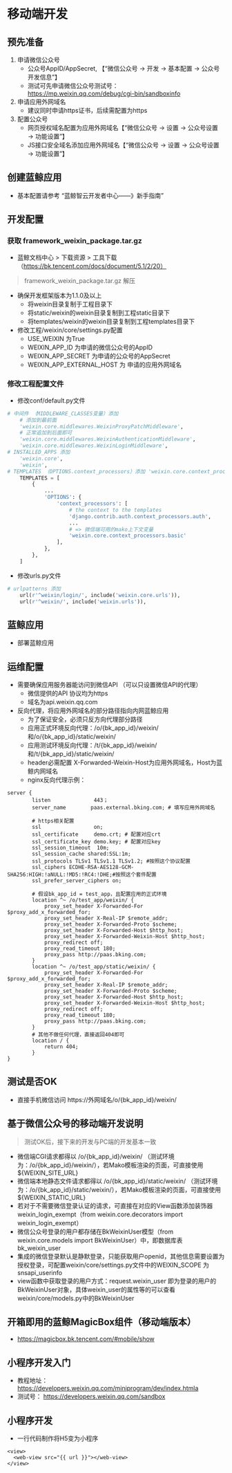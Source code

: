 # 移动端开发
## 预先准备
1. 申请微信公众号
    - 公众号AppID/AppSecret, 【“微信公众号 → 开发 → 基本配置 → 公众号开发信息”】
    - 测试可先申请微信公众号测试号：https://mp.weixin.qq.com/debug/cgi-bin/sandboxinfo
2. 申请应用外网域名
    - 建议同时申请https证书，后续需配置为https
3. 配置公众号
    - 网页授权域名配置为应用外网域名【“微信公众号 → 设置 → 公众号设置 → 功能设置”】
    - JS接口安全域名添加应用外网域名【“微信公众号 → 设置 → 公众号设置 → 功能设置”】
## 创建蓝鲸应用
* 基本配置请参考 “蓝鲸智云开发者中心——》新手指南”
## 开发配置
### 获取 framework_weixin_package.tar.gz
* 蓝鲸文档中心 > 下载资源 > 工具下载（https://bk.tencent.com/docs/document/5.1/2/20）
> framework_weixin_package.tar.gz 解压
* 确保开发框架版本为1.1.0及以上
    - 将weixin目录复制于工程目录下
    - 将static/weixin的weixin目录复制到工程static目录下
    - 将templates/weixin的weixin目录复制到工程templates目录下
* 修改工程/weixin/core/settings.py配置
    - USE_WEIXIN 为True
    - WEIXIN_APP_ID 为申请的微信公众号的AppID
    - WEIXIN_APP_SECRET 为申请的公众号的AppSecret
    - WEIXIN_APP_EXTERNAL_HOST 为 申请的应用外网域名
### 修改工程配置文件
* 修改conf/default.py文件
```python
# 中间件 （MIDDLEWARE_CLASSES变量）添加
    # 添加到最前面
    'weixin.core.middlewares.WeixinProxyPatchMiddleware',
    # 正常追加到后面即可
    'weixin.core.middlewares.WeixinAuthenticationMiddleware',
    'weixin.core.middlewares.WeixinLoginMiddleware',
# INSTALLED_APPS 添加
    'weixin.core',
    'weixin',
# TEMPLATES （OPTIONS.context_processors）添加 'weixin.core.context_processors.basic'
    TEMPLATES = [
        {
            ...
            'OPTIONS': {
                'context_processors': [
                    # the context to the templates
                    'django.contrib.auth.context_processors.auth',
                    ...
                    # => 微信端可用的mako上下文变量
                    'weixin.core.context_processors.basic'
                ],
            },
        },
    ]

```
* 修改urls.py文件
```python
# urlpatterns 添加
    url(r'^weixin/login/', include('weixin.core.urls')),
    url(r'^weixin/', include('weixin.urls')),
```
## 蓝鲸应用
* 部署蓝鲸应用
## 运维配置
* 需要确保应用服务器能访问到微信API （可以只设置微信API的代理）
    - 微信提供的API 协议均为https
    - 域名为api.weixin.qq.com
* 反向代理，将应用外网域名的部分路径指向内网蓝鲸应用
    - 为了保证安全，必须只反方向代理部分路径
    - 应用正式环境反向代理：/o/{bk_app_id}/weixin/和/o/{bk_app_id}/static/weixin/
    - 应用测试环境反向代理：/t/{bk_app_id}/weixin/和/t/{bk_app_id}/static/weixin/
    - header必需配置 X-Forwarded-Weixin-Host为应用外网域名，Host为蓝鲸内网域名
    - nginx反向代理示例：
```
server {
        listen              443；
        server_name        paas.external.bking.com; # 填写应用外网域名

        # https相关配置
        ssl                 on;
        ssl_certificate     demo.crt; # 配置对应crt
        ssl_certificate_key demo.key; # 配置对应key
        ssl_session_timeout  10m;
        ssl_session_cache shared:SSL:1m;
        ssl_protocols TLSv1 TLSv1.1 TLSv1.2; #按照这个协议配置
        ssl_ciphers ECDHE-RSA-AES128-GCM-SHA256:HIGH:!aNULL:!MD5:!RC4:!DHE;#按照这个套件配置
        ssl_prefer_server_ciphers on;

        # 假设bk_app_id = test_app，且配置应用的正式环境
        location ^~ /o/test_app/weixin/ {
            proxy_set_header X-Forwarded-For $proxy_add_x_forwarded_for;
            proxy_set_header X-Real-IP $remote_addr;
            proxy_set_header X-Forwarded-Proto $scheme;
            proxy_set_header X-Forwarded-Host $http_host;
            proxy_set_header X-Forwarded-Weixin-Host $http_host;
            proxy_redirect off;
            proxy_read_timeout 180;
            proxy_pass http://paas.bking.com;
        }
        location ^~ /o/test_app/static/weixin/ {
            proxy_set_header X-Forwarded-For $proxy_add_x_forwarded_for;
            proxy_set_header X-Real-IP $remote_addr;
            proxy_set_header X-Forwarded-Proto $scheme;
            proxy_set_header X-Forwarded-Host $http_host;
            proxy_set_header X-Forwarded-Weixin-Host $http_host;
            proxy_redirect off;
            proxy_read_timeout 180;
            proxy_pass http://paas.bking.com;
        }
        # 其他不做任何代理，直接返回404即可
        location / {
            return 404;
        }
}
```
## 测试是否OK
* 直接手机微信访问  https://外网域名/o/{bk_app_id}/weixin/

## 基于微信公众号的移动端开发说明
> 测试OK后，接下来的开发与PC端的开发基本一致

* 微信端CGI请求都得以 /o/{bk_app_id}/weixin/ （测试环境为：/o/{bk_app_id}/weixin/），若Mako模板渲染的页面，可直接使用${WEIXIN_SITE_URL}
* 微信端本地静态文件请求都得以 /o/{bk_app_id}/static/weixin/ （测试环境为：/o/{bk_app_id}/static/weixin/），若Mako模板渲染的页面，可直接使用${WEIXIN_STATIC_URL}
* 若对于不需要微信登录认证的请求，可直接在对应的View函数添加装饰器weixin_login_exempt（from weixin.core.decorators import weixin_login_exempt）
* 微信公众号登录的用户都存储在BkWeixinUser模型（from weixin.core.models import BkWeixinUser）中，即数据库表 bk_weixin_user
* 集成的微信登录默认是静默登录，只能获取用户openid，其他信息需要设置为授权登录，可配置weixin/core/settings.py文件中的WEIXIN_SCOPE 为snsapi_userinfo
* view函数中获取登录的用户方式：request.weixin_user 即为登录的用户的BkWeixinUser对象，具体weixin_user的属性等的可以查看weixin/core/models.py中的BkWeixinUser

## 开箱即用的蓝鲸MagicBox组件（移动端版本）
* https://magicbox.bk.tencent.com/#mobile/show

## 小程序开发入门
* 教程地址：https://developers.weixin.qq.com/miniprogram/dev/index.htmla
* 测试号： https://developers.weixin.qq.com/sandbox

## 小程序开发
* 一行代码制作将H5变为小程序
```
<view>
  <web-view src="{{ url }}"></web-view>
</view>
```